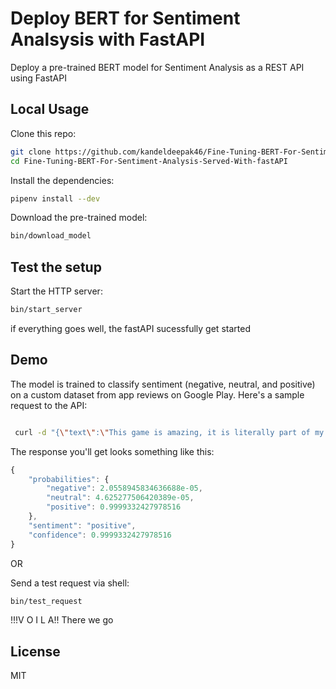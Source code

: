 # Deploy BERT for Sentiment Analsysis with FastAPI

Deploy a pre-trained BERT model for Sentiment Analysis as a REST API using FastAPI



## Local Usage

Clone this repo:

```sh
git clone https://github.com/kandeldeepak46/Fine-Tuning-BERT-For-Sentiment-Analysis-Served-With-FastAPI.git
cd Fine-Tuning-BERT-For-Sentiment-Analysis-Served-With-fastAPI
```

Install the dependencies:

```sh
pipenv install --dev
```

Download the pre-trained model:

```sh
bin/download_model
```

## Test the setup

Start the HTTP server:

```sh
bin/start_server
```
if everything goes well, the fastAPI sucessfully get started

## Demo

The model is trained to classify sentiment (negative, neutral, and positive) on a custom dataset from app reviews on Google Play. Here's a sample request to the API:

```bash

 curl -d "{\"text\":\"This game is amazing, it is literally part of my childhood. It works well with hand eye coordination, and might even help with reflexes (not positive, just a guess)This game can keep you interested for hours,and has a lot of small things to work for! I really like the way the game has been moving as of update.\"}" -X POST http://localhost:8000/predict
```

The response you'll get looks something like this:

```js
{
    "probabilities": {
        "negative": 2.0558945834636688e-05,
        "neutral": 4.625277506420389e-05,
        "positive": 0.9999332427978516
    },
    "sentiment": "positive",
    "confidence": 0.9999332427978516
}
```
OR

Send a test request via shell:

```sh
bin/test_request
```
!!!V O I L A!! There we go
## License

MIT
